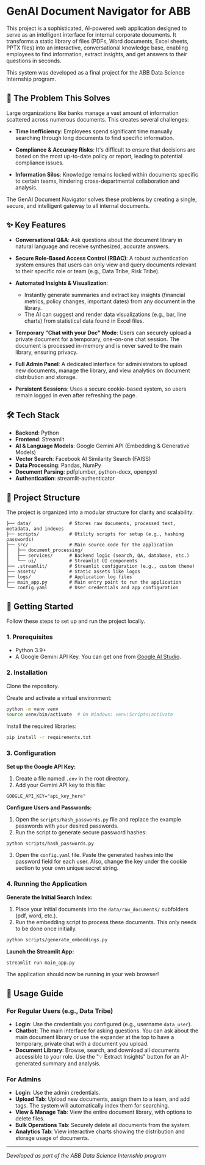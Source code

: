 # GenAI Document Navigator for ABB

This project is a sophisticated, AI-powered web application designed to serve as an intelligent interface for internal corporate documents. It transforms a static library of files (PDFs, Word documents, Excel sheets, PPTX files) into an interactive, conversational knowledge base, enabling employees to find information, extract insights, and get answers to their questions in seconds.

This system was developed as a final project for the ABB Data Science Internship program.

## 🎯 The Problem This Solves

Large organizations like banks manage a vast amount of information scattered across numerous documents. This creates several challenges:

- **Time Inefficiency**: Employees spend significant time manually searching through long documents to find specific information.

- **Compliance & Accuracy Risks**: It's difficult to ensure that decisions are based on the most up-to-date policy or report, leading to potential compliance issues.

- **Information Silos**: Knowledge remains locked within documents specific to certain teams, hindering cross-departmental collaboration and analysis.

The GenAI Document Navigator solves these problems by creating a single, secure, and intelligent gateway to all internal documents.

## ✨ Key Features

- **Conversational Q&A**: Ask questions about the document library in natural language and receive synthesized, accurate answers.

- **Secure Role-Based Access Control (RBAC)**: A robust authentication system ensures that users can only view and query documents relevant to their specific role or team (e.g., Data Tribe, Risk Tribe).

- **Automated Insights & Visualization**:
  - Instantly generate summaries and extract key insights (financial metrics, policy changes, important dates) from any document in the library.
  - The AI can suggest and render data visualizations (e.g., bar, line charts) from statistical data found in Excel files.

- **Temporary "Chat with your Doc" Mode**: Users can securely upload a private document for a temporary, one-on-one chat session. The document is processed in-memory and is never saved to the main library, ensuring privacy.

- **Full Admin Panel**: A dedicated interface for administrators to upload new documents, manage the library, and view analytics on document distribution and storage.

- **Persistent Sessions**: Uses a secure cookie-based system, so users remain logged in even after refreshing the page.

## 🛠️ Tech Stack

- **Backend**: Python
- **Frontend**: Streamlit
- **AI & Language Models**: Google Gemini API (Embedding & Generative Models)
- **Vector Search**: Facebook AI Similarity Search (FAISS)
- **Data Processing**: Pandas, NumPy
- **Document Parsing**: pdfplumber, python-docx, openpyxl
- **Authentication**: streamlit-authenticator

## 📂 Project Structure

The project is organized into a modular structure for clarity and scalability:

```
├── data/              # Stores raw documents, processed text, metadata, and indexes
├── scripts/           # Utility scripts for setup (e.g., hashing passwords)
├── src/               # Main source code for the application
│   ├── document_processing/
│   ├── services/      # Backend logic (search, QA, database, etc.)
│   └── ui/            # Streamlit UI components
├── .streamlit/        # Streamlit configuration (e.g., custom theme)
├── assets/            # Static assets like logos
├── logs/              # Application log files
├── main_app.py        # Main entry point to run the application
└── config.yaml        # User credentials and app configuration
```

## 🚀 Getting Started

Follow these steps to set up and run the project locally.

### 1. Prerequisites

- Python 3.9+
- A Google Gemini API Key. You can get one from [Google AI Studio](https://makersuite.google.com/).

### 2. Installation

Clone the repository.

Create and activate a virtual environment:

```bash
python -m venv venv
source venv/bin/activate  # On Windows: venv\Scripts\activate
```

Install the required libraries:

```bash
pip install -r requirements.txt
```

### 3. Configuration

**Set up the Google API Key:**

1. Create a file named `.env` in the root directory.
2. Add your Gemini API key to this file:

```env
GOOGLE_API_KEY="api_key_here"
```

**Configure Users and Passwords:**

1. Open the `scripts/hash_passwords.py` file and replace the example passwords with your desired passwords.
2. Run the script to generate secure password hashes:

```bash
python scripts/hash_passwords.py
```

3. Open the `config.yaml` file. Paste the generated hashes into the password field for each user. Also, change the key under the cookie section to your own unique secret string.

### 4. Running the Application

**Generate the Initial Search Index:**

1. Place your initial documents into the `data/raw_documents/` subfolders (pdf, word, etc.).
2. Run the embedding script to process these documents. This only needs to be done once initially.

```bash
python scripts/generate_embeddings.py
```

**Launch the Streamlit App:**

```bash
streamlit run main_app.py
```

The application should now be running in your web browser!

## 📜 Usage Guide

### For Regular Users (e.g., Data Tribe)

- **Login**: Use the credentials you configured (e.g., username `data_user`).
- **Chatbot**: The main interface for asking questions. You can ask about the main document library or use the expander at the top to have a temporary, private chat with a document you upload.
- **Document Library**: Browse, search, and download all documents accessible to your role. Use the "💡 Extract Insights" button for an AI-generated summary and analysis.

### For Admins

- **Login**: Use the admin credentials.
- **Upload Tab**: Upload new documents, assign them to a team, and add tags. The system will automatically index them for searching.
- **View & Manage Tab**: View the entire document library, with options to delete files.
- **Bulk Operations Tab**: Securely delete all documents from the system.
- **Analytics Tab**: View interactive charts showing the distribution and storage usage of documents.

---

*Developed as part of the ABB Data Science Internship program*